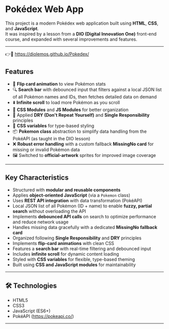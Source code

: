 # Pokédex Web App

This project is a modern Pokédex web application built using **HTML**, **CSS**, and **JavaScript**.  
It was inspired by a lesson from a **DIO (Digital Innovation One)** front-end course, and expanded with several improvements and features.

---

👉🔗 https://diolemos.github.io/Pokedex/
   


##  Features

- 🔁 **Flip card animation** to view Pokémon stats
- 🔍 **Search bar** with debounced input that filters against a local JSON list of all Pokémon names and IDs, then fetches detailed data on demand
- ⬇️ **Infinite scroll** to load more Pokémon as you scroll
- 🧩 **CSS Modules** and **JS Modules** for better organization
- 🧠 Applied **DRY (Don't Repeat Yourself)** and **Single Responsibility** principles
- 🎨 **CSS variables** for type-based styling
- 📦 **Pokemon class** abstraction to simplify data handling from the PokéAPI (as taught in the DIO lesson)
- ❌ **Robust error handling** with a custom fallback **MissingNo card** for missing or invalid Pokémon data
- 🖼️ Switched to **official-artwork** sprites for improved image coverage

---

## Key Characteristics

- Structured with **modular and reusable components**
- Applies **object-oriented JavaScript** (via a `Pokemon` class)
- Uses **REST API integration** with data transformation (PokéAPI)
- Local JSON list of all Pokémon (ID + name) to enable **fuzzy, partial search** without overloading the API
- Implements **debounced API calls** on search to optimize performance and reduce network usage
- Handles missing data gracefully with a dedicated **MissingNo fallback card**
- Organized following **Single Responsibility** and **DRY** principles
- Implements **flip-card animations** with clean CSS
- Features a **search bar** with real-time filtering and debounced input
- Includes **infinite scroll** for dynamic content loading
- Styled with **CSS variables** for flexible, type-based theming
- Built using **CSS and JavaScript modules** for maintainability
---

## 🛠 Technologies

- HTML5
- CSS3
- JavaScript (ES6+)
- PokéAPI (https://pokeapi.co/)

---
